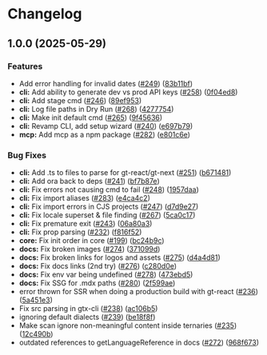# Changelog

## 1.0.0 (2025-05-29)


### Features

* Add error handling for invalid dates ([#249](https://github.com/generaltranslation/gt/issues/249)) ([83b11bf](https://github.com/generaltranslation/gt/commit/83b11bfec17ce0e14a925bf7319134559129c3be))
* **cli:** Add ability to generate dev vs prod API keys ([#258](https://github.com/generaltranslation/gt/issues/258)) ([0f04ed8](https://github.com/generaltranslation/gt/commit/0f04ed85ca68d6f8643c9138a260311062d9c376))
* **cli:** Add stage cmd ([#246](https://github.com/generaltranslation/gt/issues/246)) ([89ef953](https://github.com/generaltranslation/gt/commit/89ef9535416d8f0d38c890bd2f19609f89067377))
* **cli:** Log file paths in Dry Run ([#268](https://github.com/generaltranslation/gt/issues/268)) ([4277754](https://github.com/generaltranslation/gt/commit/4277754bf8077495257f973c2ecfabd2a0368af6))
* **cli:** Make init default cmd ([#265](https://github.com/generaltranslation/gt/issues/265)) ([9f45636](https://github.com/generaltranslation/gt/commit/9f45636a11505d27fbbd6f27f1dc006145eb838d))
* **cli:** Revamp CLI, add setup wizard ([#240](https://github.com/generaltranslation/gt/issues/240)) ([e697b79](https://github.com/generaltranslation/gt/commit/e697b794fa867335973fcaee949ae3a2dcdc5ce9))
* **mcp:** Add mcp as a npm package ([#282](https://github.com/generaltranslation/gt/issues/282)) ([e801c6e](https://github.com/generaltranslation/gt/commit/e801c6e17c5f450945ac5bb49a1a7fe3d7210285))


### Bug Fixes

* **cli:** Add .ts to files to parse for gt-react/gt-next ([#251](https://github.com/generaltranslation/gt/issues/251)) ([b671481](https://github.com/generaltranslation/gt/commit/b671481f696028af7c461072d0642c41bcdf7fd3))
* **cli:** Add ora back to deps ([#241](https://github.com/generaltranslation/gt/issues/241)) ([bf7b87e](https://github.com/generaltranslation/gt/commit/bf7b87e77726c9d3613049723a0fb0f8c75728af))
* **cli:** Fix errors not causing cmd to fail ([#248](https://github.com/generaltranslation/gt/issues/248)) ([1957daa](https://github.com/generaltranslation/gt/commit/1957daad39ae3d56f71f779328f449684b068d61))
* **cli:** Fix import aliases ([#283](https://github.com/generaltranslation/gt/issues/283)) ([e4ca4c2](https://github.com/generaltranslation/gt/commit/e4ca4c2ca04438b9f9a257280cb09e4d76e791c5))
* **cli:** Fix import errors in CJS projects ([#247](https://github.com/generaltranslation/gt/issues/247)) ([d7d9e27](https://github.com/generaltranslation/gt/commit/d7d9e2735c91834e6ce54de63c7faa3da6191dfd))
* **cli:** Fix locale superset & file finding ([#267](https://github.com/generaltranslation/gt/issues/267)) ([5ca0c17](https://github.com/generaltranslation/gt/commit/5ca0c17f0aaf55ca5e0c726c47230f97a6f01df3))
* **cli:** Fix premature exit ([#243](https://github.com/generaltranslation/gt/issues/243)) ([06a80a3](https://github.com/generaltranslation/gt/commit/06a80a3a565c3df3e3b93f666581d8abea84115c))
* **cli:** Fix prop parsing ([#232](https://github.com/generaltranslation/gt/issues/232)) ([f816f52](https://github.com/generaltranslation/gt/commit/f816f521ae6b8b953bb19a57100aa710b0204420))
* **core:** Fix init order in core ([#199](https://github.com/generaltranslation/gt/issues/199)) ([bc24b9c](https://github.com/generaltranslation/gt/commit/bc24b9c562b6b1b979bcb22365a4187d335a0f89))
* **docs:** Fix broken images ([#274](https://github.com/generaltranslation/gt/issues/274)) ([371099d](https://github.com/generaltranslation/gt/commit/371099d284fe82d1ac3f29cdb200e3e75bc7c7d1))
* **docs:** Fix broken links for logos and assets ([#275](https://github.com/generaltranslation/gt/issues/275)) ([d4a4d81](https://github.com/generaltranslation/gt/commit/d4a4d814b3db2b3b6a0c6f9d41c60bc42bb3828a))
* **docs:** Fix docs links (2nd try) ([#276](https://github.com/generaltranslation/gt/issues/276)) ([c280d0e](https://github.com/generaltranslation/gt/commit/c280d0e11743aa063ab93f9c350c8db9d0cac259))
* **docs:** Fix env var being undefined ([#278](https://github.com/generaltranslation/gt/issues/278)) ([473ebd5](https://github.com/generaltranslation/gt/commit/473ebd522dc4b988a8ad1492ba9059bb02f67d96))
* **docs:** Fix SSG for .mdx paths ([#280](https://github.com/generaltranslation/gt/issues/280)) ([2f599ae](https://github.com/generaltranslation/gt/commit/2f599ae928f14c9446a2b2b3ae79c8b78bb61015))
* error thrown for SSR when doing a production build with gt-react ([#236](https://github.com/generaltranslation/gt/issues/236)) ([5a451e3](https://github.com/generaltranslation/gt/commit/5a451e3e84d479c757da68a39156ce23ef9481e4))
* Fix src parsing in gtx-cli ([#238](https://github.com/generaltranslation/gt/issues/238)) ([ac106b5](https://github.com/generaltranslation/gt/commit/ac106b5f13d4188b34e2b3918031c4cb21f7fdd5))
* ignoring default dialects ([#239](https://github.com/generaltranslation/gt/issues/239)) ([be18f8f](https://github.com/generaltranslation/gt/commit/be18f8f9af7272a5630e5386d838095e0209d0e9))
* Make scan ignore non-meaningful content inside ternaries ([#235](https://github.com/generaltranslation/gt/issues/235)) ([12c490b](https://github.com/generaltranslation/gt/commit/12c490baa17d50685973f273f2141e1b44a11244))
* outdated references to getLanguageReference in docs ([#272](https://github.com/generaltranslation/gt/issues/272)) ([968f673](https://github.com/generaltranslation/gt/commit/968f673155c122a80e94d472a24efb391ecbe08e))
